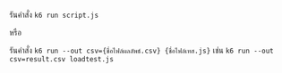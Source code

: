 รันคำสั่ง `k6 run script.js`

หรือ

รันคำสั่ง `k6 run --out csv={ชื่อไฟล์ผลลัพธ์.csv} {ชื่อไฟล์เทส.js}` เช่น `k6 run --out csv=result.csv loadtest.js`